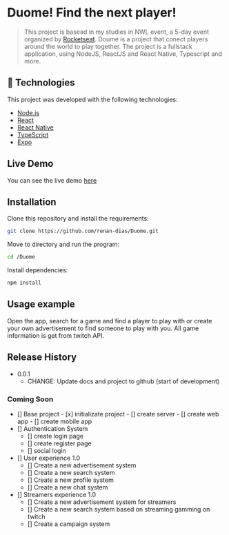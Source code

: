 # Duome! Find the next player!
> This project is basead in my studies in NWL event, a 5-day event organized by [Rocketseat](https://rocketseat.com.br/). Doume is a project that conect players around the world to play together. The project is a fullstack application, using NodeJS, ReactJS and React Native, Typescript and more.

## :rocket: Technologies
This project was developed with the following technologies:
- [Node.js](https://nodejs.org/en/)
- [React](https://reactjs.org)
- [React Native](https://facebook.github.io/react-native/)
- [TypeScript](https://www.typescriptlang.org/)
- [Expo](https://expo.io/)

## Live Demo
You can see the live demo [here](https://duome.vercel.app/)

## Installation

Clone this repository and install the requirements:

```sh
git clone https://github.com/renan-dias/Duome.git
```

Move to directory and run the program:

```sh
cd /Duome
```

Install dependencies:

```sh
npm install
```

## Usage example

Open the app, search for a game and find a player to play with or create your own advertisement to find someone to play with you. All game information is get from twitch API. 

## Release History

* 0.0.1
    * CHANGE: Update docs and project to github (start of development)

### Coming Soon

   - [] Base project
    - [x] initializate project
    - [] create server
    - [] create web app
    - [] create mobile app    
 - [] Authentication System
    - [] create login page
    - [] create register page
    - [] social login
 - [] User experience 1.0
    - [] Create a new advertisement system
    - [] Create a new search system
    - [] Create a new profile system
    - [] Create a new chat system
 - [] Streamers experience 1.0
    - [] Create a new advertisement system for streamers
    - [] Create a new search system based on streaming gamming on twitch
    - [] Create a campaign system
